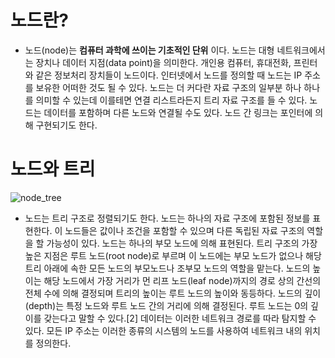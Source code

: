 # 노드란?

- 노드(node)는 __컴퓨터 과학에 쓰이는 기초적인 단위__ 이다. 노드는 대형 네트워크에서는 장치나 데이터 지점(data point)을 의미한다.
개인용 컴퓨터, 휴대전화, 프린터와 같은 정보처리 장치들이 노드이다. 인터넷에서 노드를 정의할 때 노드는 IP 주소를 보유한 어떠한 것도 될 수 있다.
노드는 더 커다란 자료 구조의 일부분 하나 하나를 의미할 수 있는데 이를테면 연결 리스트라든지 트리 자료 구조를 들 수 있다. 
노드는 데이터를 포함하며 다른 노드와 연결될 수도 있다. 노드 간 링크는 포인터에 의해 구현되기도 한다.   

# 노드와 트리
![node_tree](https://img1.daumcdn.net/thumb/R1280x0/?scode=mtistory2&fname=https%3A%2F%2Fblog.kakaocdn.net%2Fdn%2FZVcU2%2FbtqLXSJYCuC%2F80Hy9JB52kezTiNgS4KvS1%2Fimg.png)
- 노드는 트리 구조로 정렬되기도 한다. 노드는 하나의 자료 구조에 포함된 정보를 표현한다. 
이 노드들은 값이나 조건을 포함할 수 있으며 다른 독립된 자료 구조의 역할을 할 가능성이 있다. 
노드는 하나의 부모 노드에 의해 표현된다.
트리 구조의 가장 높은 지점은 루트 노드(root node)로 부르며 이 노드에는 부모 노드가 없으나 해당 트리 아래에 속한 모든 노드의 부모노드나 조부모 노드의 역할을 맡는다.
노드의 높이는 해당 노드에서 가장 거리가 먼 리프 노드(leaf node)까지의 경로 상의 간선의 전체 수에 의해 결정되며 트리의 높이는 루트 노드의 높이와 동등하다.
노드의 깊이(depth)는 특정 노드와 루트 노드 간의 거리에 의해 결정된다. 
루트 노드는 0의 깊이를 갖는다고 말할 수 있다.[2] 데이터는 이러한 네트워크 경로를 따라 탐지할 수 있다.
모든 IP 주소는 이러한 종류의 시스템의 노드를 사용하여 네트워크 내의 위치를 정의한다.
